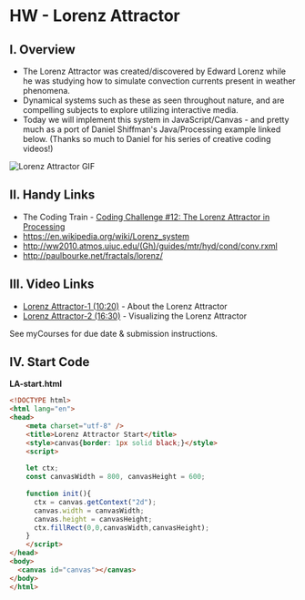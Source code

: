 # HW - Lorenz Attractor

## I. Overview

- The Lorenz Attractor was created/discovered by Edward Lorenz while he was studying how to simulate convection currents present in weather phenomena.
- Dynamical systems such as these as seen throughout nature, and are compelling subjects to explore utilizing interactive media.
- Today we will implement this system in JavaScript/Canvas - and pretty much as a port of Daniel Shiffman's Java/Processing example linked below. (Thanks so much to Daniel for his series of creative coding videos!)

![Lorenz Attractor GIF](./_images/HW-lorenz-example.gif)

## II. Handy Links
- The Coding Train - [Coding Challenge #12: The Lorenz Attractor in Processing](https://www.youtube.com/watch?v=f0lkz2gSsIk)
- https://en.wikipedia.org/wiki/Lorenz_system
- http://ww2010.atmos.uiuc.edu/(Gh)/guides/mtr/hyd/cond/conv.rxml
- http://paulbourke.net/fractals/lorenz/

## III. Video Links

- [Lorenz Attractor-1 (10:20)](https://video.rit.edu/Watch/about-lorenz-attractor) - About the Lorenz Attractor
- [Lorenz Attractor-2 (16:30)](https://video.rit.edu/Watch/visualizing-lorenz-attractor) - Visualizing the Lorenz Attractor

See myCourses for due date & submission instructions.

## IV. Start Code

**LA-start.html**

```html
<!DOCTYPE html>
<html lang="en">
<head>
	<meta charset="utf-8" />
	<title>Lorenz Attractor Start</title>
	<style>canvas{border: 1px solid black;}</style>
	<script>
	
	let ctx;
	const canvasWidth = 800, canvasHeight = 600;
	
	function init(){
	  ctx = canvas.getContext("2d");
	  canvas.width = canvasWidth;
	  canvas.height = canvasHeight;
	  ctx.fillRect(0,0,canvasWidth,canvasHeight);
	}
	</script>
</head>
<body>
  <canvas id="canvas"></canvas>
</body>
</html>
```
